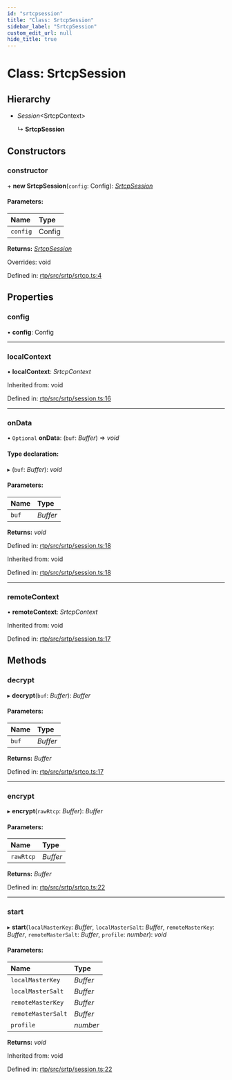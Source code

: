 ```yaml
---
id: "srtcpsession"
title: "Class: SrtcpSession"
sidebar_label: "SrtcpSession"
custom_edit_url: null
hide_title: true
---
```


# Class: SrtcpSession

## Hierarchy

* *Session*<SrtcpContext\>

  ↳ **SrtcpSession**

## Constructors

### constructor

\+ **new SrtcpSession**(`config`: Config): [*SrtcpSession*](srtcpsession.md)

#### Parameters:

Name | Type |
:------ | :------ |
`config` | Config |

**Returns:** [*SrtcpSession*](srtcpsession.md)

Overrides: void

Defined in: [rtp/src/srtp/srtcp.ts:4](https://github.com/shinyoshiaki/werift-webrtc/blob/92b5725/packages/rtp/src/srtp/srtcp.ts#L4)

## Properties

### config

• **config**: Config

___

### localContext

• **localContext**: *SrtcpContext*

Inherited from: void

Defined in: [rtp/src/srtp/session.ts:16](https://github.com/shinyoshiaki/werift-webrtc/blob/92b5725/packages/rtp/src/srtp/session.ts#L16)

___

### onData

• `Optional` **onData**: (`buf`: *Buffer*) => *void*

#### Type declaration:

▸ (`buf`: *Buffer*): *void*

#### Parameters:

Name | Type |
:------ | :------ |
`buf` | *Buffer* |

**Returns:** *void*

Defined in: [rtp/src/srtp/session.ts:18](https://github.com/shinyoshiaki/werift-webrtc/blob/92b5725/packages/rtp/src/srtp/session.ts#L18)

Inherited from: void

Defined in: [rtp/src/srtp/session.ts:18](https://github.com/shinyoshiaki/werift-webrtc/blob/92b5725/packages/rtp/src/srtp/session.ts#L18)

___

### remoteContext

• **remoteContext**: *SrtcpContext*

Inherited from: void

Defined in: [rtp/src/srtp/session.ts:17](https://github.com/shinyoshiaki/werift-webrtc/blob/92b5725/packages/rtp/src/srtp/session.ts#L17)

## Methods

### decrypt

▸ **decrypt**(`buf`: *Buffer*): *Buffer*

#### Parameters:

Name | Type |
:------ | :------ |
`buf` | *Buffer* |

**Returns:** *Buffer*

Defined in: [rtp/src/srtp/srtcp.ts:17](https://github.com/shinyoshiaki/werift-webrtc/blob/92b5725/packages/rtp/src/srtp/srtcp.ts#L17)

___

### encrypt

▸ **encrypt**(`rawRtcp`: *Buffer*): *Buffer*

#### Parameters:

Name | Type |
:------ | :------ |
`rawRtcp` | *Buffer* |

**Returns:** *Buffer*

Defined in: [rtp/src/srtp/srtcp.ts:22](https://github.com/shinyoshiaki/werift-webrtc/blob/92b5725/packages/rtp/src/srtp/srtcp.ts#L22)

___

### start

▸ **start**(`localMasterKey`: *Buffer*, `localMasterSalt`: *Buffer*, `remoteMasterKey`: *Buffer*, `remoteMasterSalt`: *Buffer*, `profile`: *number*): *void*

#### Parameters:

Name | Type |
:------ | :------ |
`localMasterKey` | *Buffer* |
`localMasterSalt` | *Buffer* |
`remoteMasterKey` | *Buffer* |
`remoteMasterSalt` | *Buffer* |
`profile` | *number* |

**Returns:** *void*

Inherited from: void

Defined in: [rtp/src/srtp/session.ts:22](https://github.com/shinyoshiaki/werift-webrtc/blob/92b5725/packages/rtp/src/srtp/session.ts#L22)
